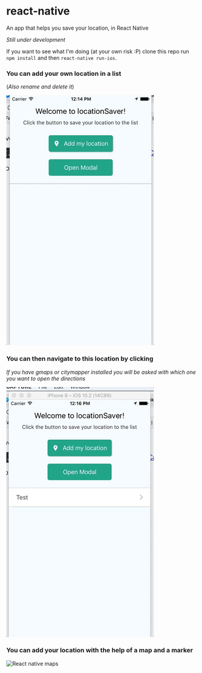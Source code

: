 # react-native
An app that helps you save your location, in React Native

_Still under development_

If you want to see what I'm doing (at your own risk :P) clone this repo run `npm install` and then `react-native run-ios`.

### You can add your own location in a list ###
(_Also rename and delete it_)

![Add you location to the list](./screenshots/locationSaver1.gif)

### You can then navigate to this location by clicking ###
_If you have gmaps or citymapper installed you will be asked with which one you want to open the directions_

![Navigate to the location](./screenshots/locationSaver2.gif)

### You can add your location with the help of a map and a marker ###

![React native maps](./screenshots/locationSaver3.gif)
